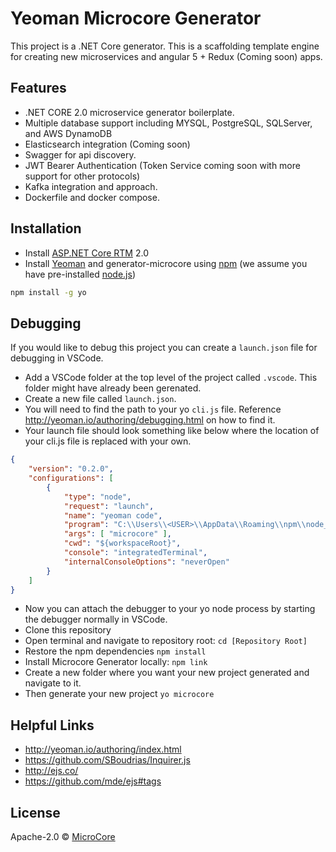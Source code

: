 # Yeoman Microcore Generator

This project is a .NET Core generator. This is a scaffolding template engine for creating new microservices and angular 5 + Redux (Coming soon) apps.

## Features

* .NET CORE 2.0 microservice generator boilerplate. 
* Multiple database support including MYSQL, PostgreSQL, SQLServer, and AWS DynamoDB 
* Elasticsearch integration (Coming soon)
* Swagger for api discovery.
* JWT Bearer Authentication (Token Service coming soon with more support for other protocols)
* Kafka integration and approach.
* Dockerfile and docker compose.

## Installation
* Install [ASP.NET Core RTM](https://www.microsoft.com/net) 2.0
* Install [Yeoman](http://yeoman.io) and generator-microcore using [npm](https://www.npmjs.com/) (we assume you have pre-installed [node.js](https://nodejs.org/))
```bash
npm install -g yo
```

## Debugging

If you would like to debug this project you can create a `launch.json` file for debugging in VSCode.

* Add a VSCode folder at the top level of the project called `.vscode`. This folder might have already been gerenated.
* Create a new file called `launch.json`.
* You will need to find the path to your yo `cli.js` file. Reference http://yeoman.io/authoring/debugging.html on how to find it.
* Your launch file should look something like below where the location of your cli.js file is replaced with your own.
```json
{
    "version": "0.2.0",
    "configurations": [
        {
            "type": "node",
            "request": "launch",
            "name": "yeoman code",
            "program": "C:\\Users\\<USER>\\AppData\\Roaming\\npm\\node_modules\\yo\\lib\\cli.js",
            "args": [ "microcore" ],
            "cwd": "${workspaceRoot}",
            "console": "integratedTerminal",
            "internalConsoleOptions": "neverOpen"
        }
    ]
}
```
* Now you can attach the debugger to your yo node process by starting the debugger normally in VSCode.
* Clone this repository
* Open terminal and navigate to repository root: `cd [Repository Root]`
* Restore the npm dependencies `npm install`
* Install Microcore Generator locally: `npm link` 
* Create a new folder where you want your new project generated and navigate to it.
* Then generate your new project `yo microcore`

## Helpful Links

 * http://yeoman.io/authoring/index.html
 * https://github.com/SBoudrias/Inquirer.js
 * http://ejs.co/
 * https://github.com/mde/ejs#tags

## License

Apache-2.0 © [MicroCore]()


[npm-image]: https://badge.fury.io/js/generator-microcore.svg
[npm-url]: https://npmjs.org/package/generator-microcore
[travis-image]: https://travis-ci.org//generator-microcore.svg?branch=master
[travis-url]: https://travis-ci.org//generator-microcore
[daviddm-image]: https://david-dm.org//generator-microcore.svg?theme=shields.io
[daviddm-url]: https://david-dm.org//generator-microcore

